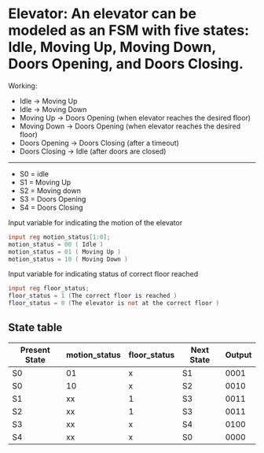 # Elevator: An elevator can be modeled as an FSM with five states: Idle, Moving Up, Moving Down, Doors Opening, and Doors Closing.  

Working:  
* Idle → Moving Up   
* Idle → Moving Down  
* Moving Up → Doors Opening (when elevator reaches the desired floor)  
* Moving Down → Doors Opening (when elevator reaches the desired floor)  
* Doors Opening → Doors Closing (after a timeout)  
* Doors Closing → Idle (after doors are closed)
------------------------------------------------------------------------

* S0 = idle  
* S1 = Moving Up  
* S2 = Moving down  
* S3 = Doors Opening   
* S4 = Doors Closing  


Input variable for indicating the motion of the elevator  
```verilog
input reg motion_status[1:0];  
motion_status = 00 ( Idle )  
motion_status = 01 ( Moving Up )  
motion_status = 10 ( Moving Down )  
```  

Input variable for indicating status of correct floor reached  
```verilog
input reg floor_status;  
floor_status = 1 (The correct floor is reached )  
floor_status = 0 (The elevator is not at the correct floor )  
```  
## State table 

| Present State | motion_status | floor_status | Next State |  Output |
----------------|---------------|--------------|------------|----------
|    S0         |     01        |     x        |    S1      |  0001   |
|    S0         |     10        |     x        |    S2      |  0010   |
|    S1         |     xx        |     1        |    S3      |  0011   |
|    S2         |     xx        |     1        |    S3      |  0011   |
|    S3         |     xx        |     x        |    S4      |  0100   |
|    S4         |     xx        |     x        |    S0      |  0000   |

  


